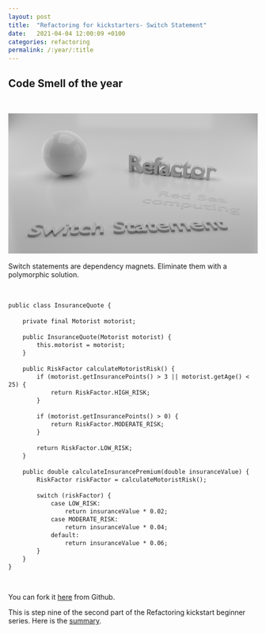 ```yaml
---
layout: post
title:  "Refactoring for kickstarters- Switch Statement"
date:   2021-04-04 12:00:09 +0100
categories: refactoring
permalink: /:year/:title
---
```


## Code Smell of the year
<br>

![Switch statement](../images/Refactoring/Refactor-switch-statement.png)
<br>

Switch statements are dependency magnets. Eliminate them with a polymorphic solution.

<br>

    public class InsuranceQuote {
    
        private final Motorist motorist;
    
        public InsuranceQuote(Motorist motorist) {
            this.motorist = motorist;
        }
    
        public RiskFactor calculateMotoristRisk() {
            if (motorist.getInsurancePoints() > 3 || motorist.getAge() < 25) {
                return RiskFactor.HIGH_RISK;
            }
    
            if (motorist.getInsurancePoints() > 0) {
                return RiskFactor.MODERATE_RISK;
            }
    
            return RiskFactor.LOW_RISK;
        }
    
        public double calculateInsurancePremium(double insuranceValue) {
            RiskFactor riskFactor = calculateMotoristRisk();
    
            switch (riskFactor) {
                case LOW_RISK:
                    return insuranceValue * 0.02;
                case MODERATE_RISK:
                    return insuranceValue * 0.04;
                default:
                    return insuranceValue * 0.06;
            }
        }
    }

<br>

You can fork it [here](https://github.com/redseacomputing/Refactoring_SwitchStatement) from Github.

This is step nine of the second part of the Refactoring kickstart beginner series. Here is the [summary](https://redseacomputing.github.io/2021/Refactoring2-10-summary).